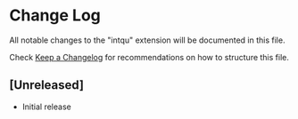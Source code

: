 # Change Log
All notable changes to the "intqu" extension will be documented in this file.

Check [Keep a Changelog](http://keepachangelog.com/) for recommendations on how to structure this file.

## [Unreleased]
- Initial release